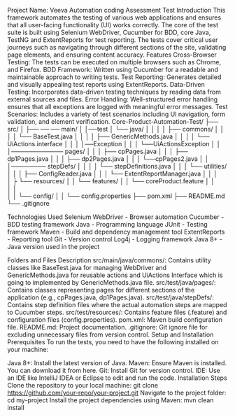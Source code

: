 Project Name: Veeva Automation coding Assessment Test
Introduction
This framework automates the testing of various web applications and ensures that all user-facing functionality (UI) works correctly. The core of the test suite is built using Selenium WebDriver, Cucumber for BDD, core Java, TestNG and ExtentReports for test reporting. The tests cover critical user journeys such as navigating through different sections of the site, validating page elements, and ensuring content accuracy.
Features
Cross-Browser Testing: The tests can be executed on multiple browsers such as Chrome, and Firefox.
BDD Framework: Written using Cucumber for a readable and maintainable approach to writing tests.
Test Reporting: Generates detailed and visually appealing test reports using ExtentReports.
Data-Driven Testing: Incorporates data-driven testing techniques by reading data from external sources and files.
Error Handling: Well-structured error handling ensures that all exceptions are logged with meaningful error messages.
Test Scenarios: Includes a variety of test scenarios including UI navigation, form validation, and element verification.
Core-Product-Automation-Test/
├── src/
│   ├──  ──  ── main/
│   │──test  │    └── java/
│   │  │     │   ├── commons/
│   │  │     │   └── BaseTest.java
│   │  │     │   ├── GenericMethods.java
│   │  │     │   └── UiActions.interface
│   │  │     │──Exception
│   │  │         └──UiActionsException
│   │  │──────────── pages/
│   │  │         ├── cpPages.java
│   │  │         ├── dp1Pages.java
│   │  │         ├── dp2Pages.java
│   │  │         └──cpPages2.java
│   │  │──────── stepDefs/
│   │  │     │   └── stepDefinitions.java
│   │  │     └── utilities/
│   │  │         ├── ConfigReader.java
│   │  │         └── ExtentReportManager.java
│   │  │         
│   ├  └──  resources/
│   │          └── features/
│   │          └── coreProduct.feature
│   │       
│   │       
│   │   └── config/
│   │       └── config.properties
├── pom.xml
├── README.md
└── .gitignore

Technologies Used
Selenium WebDriver - Browser automation
Cucumber - BDD testing framework
Java - Programming language
JUnit - Testing framework
Maven - Build and dependency management tool
ExtentReports - Reporting tool
Git - Version control
Log4j - Logging framework
Java 8+ - Java version used in the project

Folders and Files Description
src/main/java/commons/: Contains utility classes like BaseTest.java for managing WebDriver and GenericMethods.java for reusable actions and UiActions Interface which is going to implemented by GenericMethods.java file.
src/test/java/pages/: Contains classes representing pages for different sections of the application (e.g., cpPages.java, dp1Pages.java).
src/test/java/stepDefs/: Contains step definition files where the actual automation steps are mapped to Cucumber steps.
src/test/resources/: Contains feature files (.feature) and configuration files (config.properties).
pom.xml: Maven build configuration file.
README.md: Project documentation.
.gitignore: Git ignore file for excluding unnecessary files from version control.
Setup and Installation
Prerequisites
To run the tests, you need to have the following installed on your machine:

Java 8+: Install the latest version of Java.
Maven: Ensure Maven is installed. You can download it from here.
Git: Install Git for version control.
IDE: Use an IDE like IntelliJ IDEA or Eclipse to edit and run the code.
Installation Steps
Clone the repository to your local machine:
git clone https://github.com/your-repo/your-project.git
Navigate to the project folder:
cd my-project
Install the project dependencies using Maven:
mvn clean install
